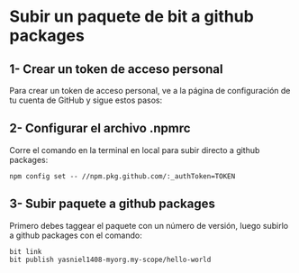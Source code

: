 # Subir un paquete de bit a github packages

## 1- Crear un token de acceso personal
Para crear un token de acceso personal, ve a la página de configuración de tu cuenta de GitHub y sigue estos pasos:
## 2- Configurar el archivo .npmrc
Corre el comando en la terminal en local para subir directo a github packages:
```
npm config set -- //npm.pkg.github.com/:_authToken=TOKEN
```

## 3- Subir paquete a github packages
Primero debes taggear el paquete con un número de versión, luego subirlo a github packages con el comando:
```text
bit link
bit publish yasniel1408-myorg.my-scope/hello-world
```